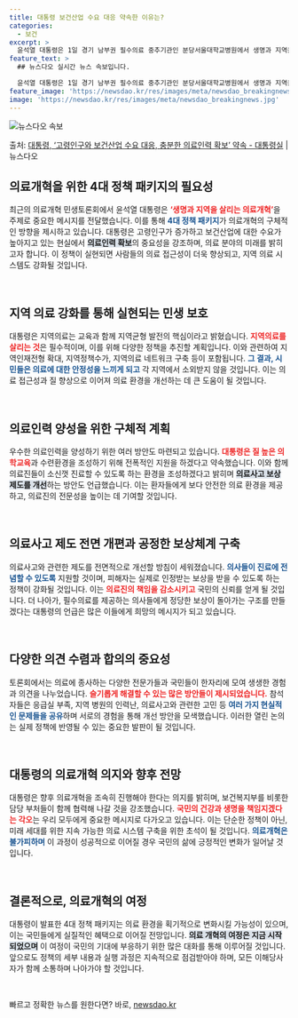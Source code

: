 ```yaml
---
title: 대통령 보건산업 수요 대응 약속한 이유는?
categories:
  - 보건
excerpt: >
  윤석열 대통령은 1일 경기 남부권 필수의료 중추기관인 분당서울대학교병원에서 생명과 지역을 살리는 의료개혁을 …
feature_text: >
  ## 뉴스다오 실시간 뉴스 속보입니다.

  윤석열 대통령은 1일 경기 남부권 필수의료 중추기관인 분당서울대학교병원에서 생명과 지역을 살리는 의료개혁을 …
feature_image: 'https://newsdao.kr/res/images/meta/newsdao_breakingnews.jpg'
image: 'https://newsdao.kr/res/images/meta/newsdao_breakingnews.jpg'
---
```


![뉴스다오 속보](https://newsdao.kr/res/images/meta/newsdao_breakingnews.jpg)

<p>출처: <a href="https://newsdao.kr/3097" rel="dofollow">대통령, ‘고령인구와 보건산업 수요 대응, 충분한 의료인력 확보’ 약속 - 대통령실</a> | 뉴스다오</p>

<h2 data-ke-size="size26">의료개혁을 위한 4대 정책 패키지의 필요성</h2>

<p data-ke-size="size16">최근의 의료개혁 민생토론회에서 윤석열 대통령은 <b><span style="color: #ee2323;">‘생명과 지역을 살리는 의료개혁’</span></b>을 주제로 중요한 메시지를 전달했습니다. 이를 통해 <b><span style="color: #1a5490;">4대 정책 패키지</span></b>가 의료개혁의 구체적인 방향을 제시하고 있습니다. 대통령은 고령인구가 증가하고 보건산업에 대한 수요가 높아지고 있는 현실에서 <b><span style="background-color: #21538527;">의료인력 확보</span></b>의 중요성을 강조하며, 의료 분야의 미래를 밝히고자 합니다. 이 정책이 실현되면 사람들의 의료 접근성이 더욱 향상되고, 지역 의료 시스템도 강화될 것입니다.</p>

<p data-ke-size="size16">&nbsp;</p>

<h2 data-ke-size="size26">지역 의료 강화를 통해 실현되는 민생 보호</h2>

<p data-ke-size="size16">대통령은 지역의료는 교육과 함께 지역균형 발전의 핵심이라고 밝혔습니다. <b><span style="color: #ee2323;">지역의료를 살리는 것</span></b>은 필수적이며, 이를 위해 다양한 정책을 추진할 계획입니다. 이와 관련하여 지역인재전형 확대, 지역정책수가, 지역의료 네트워크 구축 등이 포함됩니다. <b><span style="color: #1a5490;">그 결과, 시민들은 의료에 대한 안정성을 느끼게 되고</span></b> 각 지역에서 소외받지 않을 것입니다. 이는 의료 접근성과 질 향상으로 이어져 의료 환경을 개선하는 데 큰 도움이 될 것입니다.</p>

<p data-ke-size="size16">&nbsp;</p>

<h2 data-ke-size="size26">의료인력 양성을 위한 구체적 계획</h2>

<p data-ke-size="size16">우수한 의료인력을 양성하기 위한 여러 방안도 마련되고 있습니다. <b><span style="color: #ee2323;">대통령은 질 높은 의학교육</span></b>과 수련환경을 조성하기 위해 전폭적인 지원을 하겠다고 약속했습니다. 이와 함께 의료진들이 소신껏 진료할 수 있도록 하는 환경을 조성하겠다고 밝히며 <b><span style="background-color: #21538527;">의료사고 보상 제도를 개선</span></b>하는 방안도 언급했습니다. 이는 환자들에게 보다 안전한 의료 환경을 제공하고, 의료진의 전문성을 높이는 데 기여할 것입니다.</p>

<p data-ke-size="size16">&nbsp;</p>

<h2 data-ke-size="size26">의료사고 제도 전면 개편과 공정한 보상체계 구축</h2>

<p data-ke-size="size16">의료사고와 관련한 제도를 전면적으로 개선할 방침이 세워졌습니다. <b><span style="color: #1a5490;">의사들이 진료에 전념할 수 있도록</span></b> 지원할 것이며, 피해자는 실제로 인정받는 보상을 받을 수 있도록 하는 정책이 강화될 것입니다. 이는 <b><span style="color: #ee2323;">의료진의 책임을 감소시키고</span></b> 국민의 신뢰를 얻게 될 것입니다. 더 나아가, 필수의료를 제공하는 의사들에게 정당한 보상이 돌아가는 구조를 만들겠다는 대통령의 언급은 많은 이들에게 희망의 메시지가 되고 있습니다.</p>

<p data-ke-size="size16">&nbsp;</p>

<h2 data-ke-size="size26"> 다양한 의견 수렴과 합의의 중요성</h2>

<p data-ke-size="size16">토론회에서는 의료에 종사하는 다양한 전문가들과 국민들이 한자리에 모여 생생한 경험과 의견을 나누었습니다. <b><span style="color: #ee2323;">슬기롭게 해결할 수 있는 많은 방안들이 제시되었습니다.</span></b> 참석자들은 응급실 부족, 지역 병원의 인력난, 의료사고와 관련한 고민 등 <b><span style="color: #1a5490;">여러 가지 현실적인 문제들을 공유</span></b>하며 서로의 경험을 통해 개선 방안을 모색했습니다. 이러한 열린 논의는 실제 정책에 반영될 수 있는 중요한 발판이 될 것입니다.</p>

<p data-ke-size="size16">&nbsp;</p>

<h2 data-ke-size="size26">대통령의 의료개혁 의지와 향후 전망</h2>

<p data-ke-size="size16">대통령은 향후 의료개혁을 조속히 진행해야 한다는 의지를 밝히며, 보건복지부를 비롯한 담당 부처들이 함께 협력해 나갈 것을 강조했습니다. <b><span style="color: #ee2323;">국민의 건강과 생명을 책임지겠다는 각오</span></b>는 우리 모두에게 중요한 메시지로 다가오고 있습니다. 이는 단순한 정책이 아닌, 미래 세대를 위한 지속 가능한 의료 시스템 구축을 위한 초석이 될 것입니다. <b><span style="color: #1a5490;">의료개혁은 불가피하며</span></b> 이 과정이 성공적으로 이어질 경우 국민의 삶에 긍정적인 변화가 일어날 것입니다.</p>

<p data-ke-size="size16">&nbsp;</p>

<h2 data-ke-size="size26">결론적으로, 의료개혁의 여정</h2>

<p data-ke-size="size16">대통령이 발표한 4대 정책 패키지는 의료 환경을 획기적으로 변화시킬 가능성이 있으며, 이는 국민들에게 실질적인 혜택으로 이어질 전망입니다. <b><span style="background-color: #21538527;">의료 개혁의 여정은 지금 시작되었으며</span></b> 이 여정이 국민의 기대에 부응하기 위한 많은 대화를 통해 이루어질 것입니다. 앞으로도 정책의 세부 내용과 실행 과정은 지속적으로 점검받아야 하며, 모든 이해당사자가 함께 소통하며 나아가야 할 것입니다.</p>

<p data-ke-size="size16">&nbsp;</p> 

빠르고 정확한 뉴스를 원한다면? 바로, <a href="https://newsdao.kr" rel="dofollow">newsdao.kr</a>


